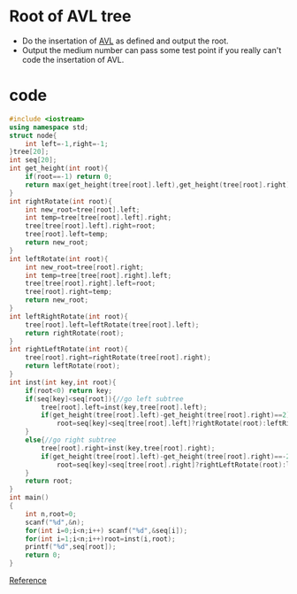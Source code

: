 # Root of AVL tree
* Do the insertation of [AVL](https://www.geeksforgeeks.org/avl-tree-set-1-insertion/) as defined and output the root.
* Output the medium number can pass some test point if you really can't code the insertation of AVL.
# code
```cpp
#include <iostream>
using namespace std;
struct node{
    int left=-1,right=-1;
}tree[20];
int seq[20];
int get_height(int root){
    if(root==-1) return 0;
    return max(get_height(tree[root].left),get_height(tree[root].right))+1;
}
int rightRotate(int root){
    int new_root=tree[root].left;
    int temp=tree[tree[root].left].right;
    tree[tree[root].left].right=root;
    tree[root].left=temp;
    return new_root;
}
int leftRotate(int root){
    int new_root=tree[root].right;
    int temp=tree[tree[root].right].left;
    tree[tree[root].right].left=root;
    tree[root].right=temp;
    return new_root;
}
int leftRightRotate(int root){
    tree[root].left=leftRotate(tree[root].left);
    return rightRotate(root);
}
int rightLeftRotate(int root){
    tree[root].right=rightRotate(tree[root].right);
    return leftRotate(root);
}
int inst(int key,int root){
    if(root<0) return key;
    if(seq[key]<seq[root]){//go left subtree
        tree[root].left=inst(key,tree[root].left);
        if(get_height(tree[root].left)-get_height(tree[root].right)==2)
            root=seq[key]<seq[tree[root].left]?rightRotate(root):leftRightRotate(root);
    }
    else{//go right subtree
        tree[root].right=inst(key,tree[root].right);
        if(get_height(tree[root].left)-get_height(tree[root].right)==-2)
            root=seq[key]<seq[tree[root].right]?rightLeftRotate(root):leftRotate(root);
    }
    return root;
}
int main()
{
    int n,root=0;
    scanf("%d",&n);
    for(int i=0;i<n;i++) scanf("%d",&seq[i]);
    for(int i=1;i<n;i++)root=inst(i,root);
    printf("%d",seq[root]);
    return 0;
}
```
[Reference](https://blog.csdn.net/liuchuo/article/details/52182872)